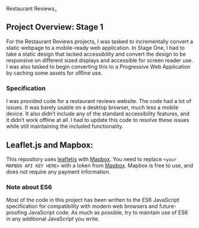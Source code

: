 Restaurant Reviews_
## Project Overview: Stage 1
For the Restaurant Reviews projects, I was tasked to incrementally convert a static webpage to a mobile-ready web application. In Stage One, I had to take a static design that lacked accessibility and convert the design to be responsive on different sized displays and accessible for screen reader use. I was also tasked to begin converting this to a Progressive Web Application by caching some assets for offline use.

### Specification
I was provided code for a restaurant reviews website. The code had a lot of issues. It was barely usable on a desktop browser, much less a mobile device. It also didn’t include any of the standard accessibility features, and it didn’t work offline at all. I had to update this code to resolve these issues while still maintaining the included functionality.

## Leaflet.js and Mapbox:

This repository uses [leafletjs](https://leafletjs.com/) with [Mapbox](https://www.mapbox.com/). You need to replace `<your MAPBOX API KEY HERE>` with a token from [Mapbox](https://www.mapbox.com/). Mapbox is free to use, and does not require any payment information.

### Note about ES6

Most of the code in this project has been written to the ES6 JavaScript specification for compatibility with modern web browsers and future-proofing JavaScript code. As much as possible, try to maintain use of ES6 in any additional JavaScript you write.
